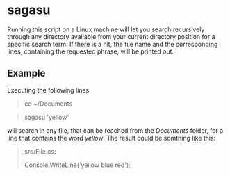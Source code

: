 # sagasu

Running this script on a Linux machine will let you search recursively through any directory available from your current directory position for a specific search term. If there is a hit, the file name and the corresponding lines, containing the requested phrase, will be printed out.

## Example

Executing the following lines

> cd ~/Documents

> sagasu 'yellow'

will search in any file, that can be reached from the _Documents_ folder, for a line that contains the word *_yellow_*.
The result could be somthing like this:

> src/File.cs:
>
> Console.WriteLine('yellow blue red');



